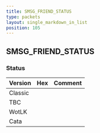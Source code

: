 ```yaml
---
title: SMSG_FRIEND_STATUS
type: packets
layout: single_markdown_in_list
position: 105
---
```


## SMSG_FRIEND_STATUS

### Status

Version | Hex | Comment
---------- | ---------- | ---------- 
Classic |  |  
TBC |  |  
WotLK |  |  
Cata |  |  
